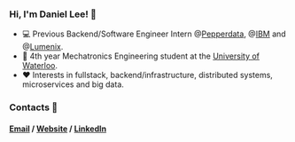 ### Hi, I'm Daniel Lee! 🤖

- 💻 Previous Backend/Software Engineer Intern @[Pepperdata](https://www.pepperdata.com/), @[IBM](https://www.ibm.com/ca-en) and @[Lumenix](https://www.aimsplatform.io/).
- 📖 4th year Mechatronics Engineering student at the [University of Waterloo](https://uwaterloo.ca/).
- ❤️ Interests in fullstack, backend/infrastructure, distributed systems, microservices and big data.

### Contacts 📧

#### [Email](mailto:d274lee@uwaterloo.ca) / [Website](https://danielbl.com/) / [LinkedIn](https://www.linkedin.com/in/danielbl01/)

